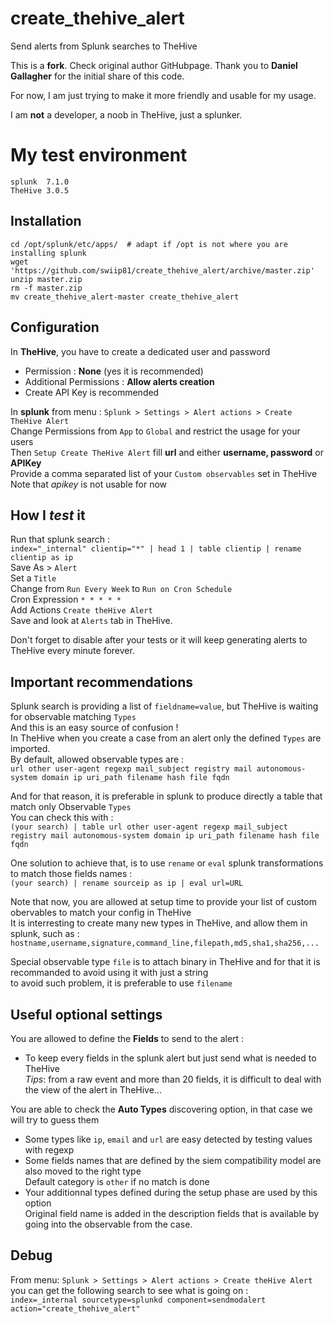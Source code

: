 # create_thehive_alert
Send alerts from Splunk searches to TheHive


This is a **fork**. Check original author GitHubpage.
Thank you to **Daniel Gallagher** for the initial share of this code.

For now, I am just trying to make it more friendly and usable for my usage.

I am **not** a developer, a noob in TheHive, just a splunker.


# My test environment 
 ```
splunk  7.1.0
TheHive 3.0.5
 ```

## Installation
```
cd /opt/splunk/etc/apps/  # adapt if /opt is not where you are installing splunk
wget 'https://github.com/swiip81/create_thehive_alert/archive/master.zip'
unzip master.zip 
rm -f master.zip
mv create_thehive_alert-master create_thehive_alert
```
## Configuration  

In **TheHive**, you have to create a dedicated user and password  
 - Permission : **None**  (yes it is recommended)  
 - Additional Permissions : **Allow alerts creation** 
 - Create API Key is recommended 

In **splunk** from menu : `Splunk > Settings > Alert actions > Create TheHive Alert`  
Change Permissions from `App` to `Global` and restrict the usage for your users  
Then `Setup Create TheHive Alert` fill **url** and either **username, password** or **APIKey**  
Provide a comma separated list of your `Custom observables` set in TheHive  
Note that _apikey_ is not usable for now  
  
## How I _test_ it  

Run that splunk search :  
`index="_internal" clientip="*" | head 1 | table clientip | rename clientip as ip`  
Save As	> `Alert`  
Set a `Title`  
Change from `Run Every Week` to `Run on Cron Schedule`  
Cron Expression `* * * * *`  
Add Actions `Create theHive Alert`  
Save and look at `Alerts` tab in TheHive.  

Don't forget to disable after your tests or it will keep generating alerts to TheHive every minute forever.

## Important recommendations

Splunk search is providing a list of `fieldname=value`, but TheHive is waiting for observable matching `Types`  
And this is an easy source of confusion !  
In TheHive when you create a case from an alert only the defined `Types` are imported.  
By default, allowed observable types are :  
`url other user-agent regexp mail_subject registry mail autonomous-system domain ip uri_path filename hash file fqdn`  

And for that reason, it is preferable in splunk to produce directly a table that match only Observable `Types`  
You can check this with :  
`(your search) | table url other user-agent regexp mail_subject registry mail autonomous-system domain ip uri_path filename hash file fqdn`

One solution to achieve that, is to use `rename` or `eval` splunk transformations to match those fields names :  
`(your search) | rename sourceip as ip | eval url=URL`  

Note that now, you are allowed at setup time to provide your list of custom obervables to match your config in TheHive  
It is interresting to create many new types in TheHive, and allow them in splunk, such as :  
`hostname,username,signature,command_line,filepath,md5,sha1,sha256,...`  

Special observable type `file` is to attach binary in TheHive and for that it is recommanded to avoid using it with just a string  
to avoid such problem, it is preferable to use `filename`  

## Useful optional settings

You are allowed to define the **Fields** to send to the alert :  
 - To keep every fields in the splunk alert but just send what is needed to TheHive  
_Tips_: from a raw event and more than 20 fields, it is difficult to deal with the view of the alert in TheHive...  
  
You are able to check the **Auto Types** discovering option, in that case we will try to guess them  
 - Some types like `ip`, `email` and `url` are easy detected by testing values with regexp  
 - Some fields names that are defined by the siem compatibility model are also moved to the right type  
Default category is `other` if no match is done  
 - Your additionnal types defined during the setup phase are used by this option  
Original field name is added in the description fields that is available by going into the observable from the case.  

## Debug

From menu:  `Splunk > Settings > Alert actions > Create theHive Alert`  
you can get the following search to see what is going on :  
`index=_internal sourcetype=splunkd component=sendmodalert action="create_thehive_alert"`  
